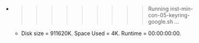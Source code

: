 * >>>>>>>>> Running inst-min-con-05-keyring-google.sh ...
  * Disk size = 911620K. Space Used = 4K. Runtime = 00:00:00:00.
